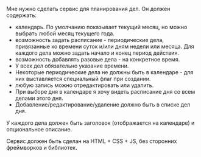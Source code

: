 Мне нужно сделать сервис для планирования дел. Он должен содержать:

* календарь. По умолчанию показывает текущий месяц, но можно выбрать любой месяц текущего года.
* возможность задать расписание - периодические дела, привязанные ко времени суток и/или дням недели или месяца.
  Для каждого дела можно задать начало и конец период действия.
* возможность добавлять разовые дела - на конкретное время.
* У всех дел обязательно указание времени.
* Некоторые периодические дела не должны быть в календаре - для них выставляется специальный флаг при создании.
* любую запись можно отредактировать или удалить.
* При выборе дня в календаре я хочу видеть расписание дня со всем делами этого дня.
* Добавление/редактирование/удаление должно быть в списке дел дня.

У каждого дела должен быть заголовок (отображается на календаре) и опциональное описание.

Сервис должен быть сделан на HTML + CSS + JS, без сторонних фреймворков и библиотек.
